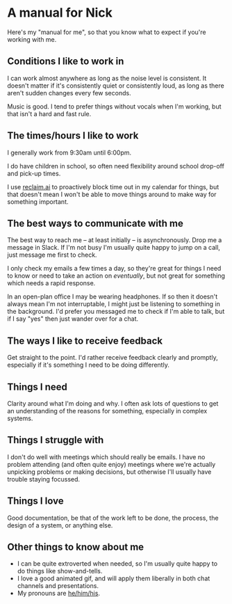 # A manual for Nick

Here's my "manual for me", so that you know what to expect if you're working with me.

## Conditions I like to work in

I can work almost anywhere as long as the noise level is consistent. It doesn't matter if it's consistently quiet or consistently loud, as long as there aren't sudden changes every few seconds.

Music is good. I tend to prefer things without vocals when I'm working, but that isn't a hard and fast rule.

## The times/hours I like to work

I generally work from 9:30am until 6:00pm.

I do have children in school, so often need flexibility around school drop-off and pick-up times.

I use [reclaim.ai](https://reclaim.ai/) to proactively block time out in my calendar for things, but that doesn't mean I won't be able to move things around to make way for something important.

## The best ways to communicate with me

The best way to reach me – at least initially – is asynchronously. Drop me a message in Slack. If I'm not busy I'm usually quite happy to jump on a call, just message me first to check.

I only check my emails a few times a day, so they're great for things I need to know or need to take an action on _eventually_, but not great for something which needs a rapid response.

In an open-plan office I may be wearing headphones. If so then it doesn't always mean I'm not interruptable, I might just be listening to something in the background. I'd prefer you messaged me to check if I'm able to talk, but if I say "yes" then just wander over for a chat.

## The ways I like to receive feedback

Get straight to the point. I'd rather receive feedback clearly and promptly, especially if it's something I need to be doing differently.

## Things I need

Clarity around what I'm doing and why. I often ask lots of questions to get an understanding of the reasons for something, especially in complex systems.

## Things I struggle with

I don't do well with meetings which should really be emails. I have no problem attending (and often quite enjoy) meetings where we're actually unpicking problems or making decisions, but otherwise I'll usually have trouble staying focussed.

## Things I love

Good documentation, be that of the work left to be done, the process, the design of a system, or anything else.

## Other things to know about me

- I can be quite extroverted when needed, so I'm usually quite happy to do things like show-and-tells.
- I love a good animated gif, and will apply them liberally in both chat channels and presentations.
- My pronouns are [he/him/his](https://pronoun.is/he).
